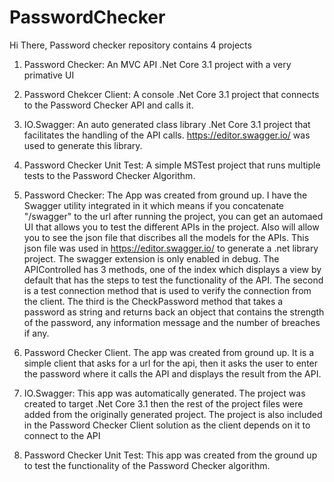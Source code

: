 # PasswordChecker
Hi There,
Password checker repository contains 4 projects
1. Password Checker: An MVC API .Net Core 3.1 project with a very primative UI
2. Password Chekcer Client: A console .Net Core 3.1 project that connects to the Password Checker API and calls it.
3. IO.Swagger: An auto generated class library .Net Core 3.1 project that facilitates the handling of the API calls. https://editor.swagger.io/ was used to generate this library.
4. Password Checker Unit Test: A simple MSTest project that runs multiple tests to the Password Checker Algorithm.

1. Password Checker: The App was created from ground up. I have the Swagger utility integrated in it which means if you concatenate "/swagger" to the url after running the project,
you can get an automaed UI that allows you to test the different APIs in the project. Also will allow you to see the json file that discribes all the models for the APIs.
This json file was used in https://editor.swagger.io/ to generate a .net library project. The swagger extension is only enabled in debug.
The APIControlled has 3 methods, one of the index which displays a view by default that has the steps to test the functionality of the API. The second is a test connection method
that is used to verify the connection from the client. The third is the CheckPassword method that takes a password as string and returns back an object that contains the strength of
the password, any information message and the number of breaches if any.

2. Password Checker Client. The app was created from ground up. It is a simple client that asks for a url for the api, then it asks the user to enter the password where it calls the 
API and displays the result from the API.

3. IO.Swagger: This app was automatically generated. The project was created to target .Net Core 3.1 then the rest of the project files were added from the originally generated project.
The project is also included in the Password Checker Client solution as the client depends on it to connect to the API

4. Password Checker Unit Test: This app was created from the ground up to test the functionality of the Password Checker algorithm.
